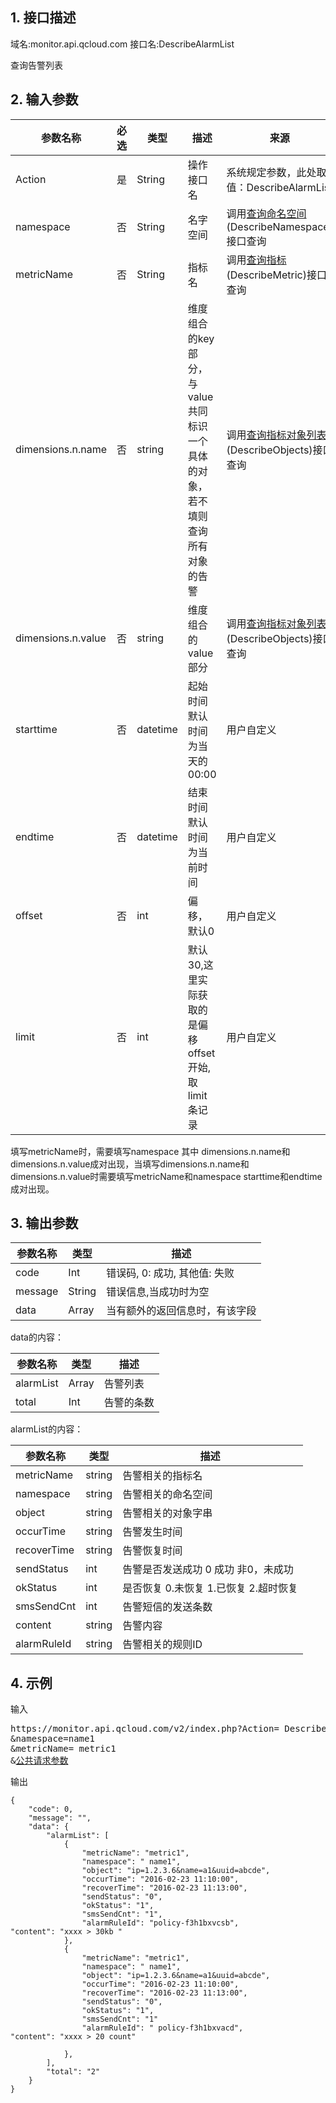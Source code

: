 ## 1. 接口描述
域名:monitor.api.qcloud.com
接口名:DescribeAlarmList

查询告警列表

## 2. 输入参数
| 参数名称 | 必选  | 类型 | 描述 |来源|
|---------|---------|---------|---------|---------|
| Action | 是 | String | 操作接口名|系统规定参数，此处取值：DescribeAlarmList|
| namespace | 否 | String | 名字空间|调用<a href="/doc/api/255/查询命名空间" title="查询命名空间">查询命名空间</a>(DescribeNamespace)接口查询|
| metricName | 否 | String | 指标名|调用<a href="/doc/api/255/查询指标" title="查询指标">查询指标</a>(DescribeMetric)接口查询|
| dimensions.n.name | 否 | string | 维度组合的key部分，与value共同标识一个具体的对象，若不填则查询所有对象的告警|调用<a href="/doc/api/255/查询指标对象列表" title="查询指标对象列表">查询指标对象列表</a>(DescribeObjects)接口查询|
| dimensions.n.value | 否 | string | 维度组合的value部分|调用<a href="/doc/api/255/查询指标对象列表" title="查询指标对象列表">查询指标对象列表</a>(DescribeObjects)接口查询|
| starttime | 否 | datetime | 起始时间默认时间为当天的00:00|用户自定义|
| endtime | 否 | datetime | 结束时间默认时间为当前时间|用户自定义|
| offset | 否 | int | 偏移，默认0|用户自定义|
| limit | 否 | 	int	 | 默认30,这里实际获取的是偏移offset开始,取limit 条记录 |用户自定义|

填写metricName时，需要填写namespace
其中 dimensions.n.name和dimensions.n.value成对出现，当填写dimensions.n.name和dimensions.n.value时需要填写metricName和namespace
starttime和endtime成对出现。


## 3. 输出参数
| 参数名称 | 类型 | 描述 |
|---------|---------|---------|
| code | Int | 错误码, 0: 成功, 其他值: 失败|
| message | String | 错误信息,当成功时为空|
| data | Array | 当有额外的返回信息时，有该字段 |


data的内容：

| 参数名称 | 类型 | 描述 |
|---------|---------|---------|
| alarmList | Array | 告警列表|
| total | Int |告警的条数|

alarmList的内容：

| 参数名称 | 类型 | 描述 |
|---------|---------|---------|
|metricName|	string|	告警相关的指标名|
|namespace|	string	|告警相关的命名空间|
|object|	string	|告警相关的对象字串|
|occurTime| string	|告警发生时间|
|recoverTime| string |	告警恢复时间|
|sendStatus|	int	|告警是否发送成功 0 成功 非0，未成功|
|okStatus|	int |	是否恢复 0.未恢复 1.已恢复 2.超时恢复|
|smsSendCnt|	int |	告警短信的发送条数|
|content|	string	|告警内容|
|alarmRuleId	|string	|告警相关的规则ID|


## 4. 示例
输入
<pre>
https://monitor.api.qcloud.com/v2/index.php?Action= DescribeAlarmList
&namespace=name1
&metricName= metric1
&<a href="http://tcecqpoc.fsphere.cn/doc/api/229/6976">公共请求参数</a>
</pre>
输出
```
{
    "code": 0,
    "message": "",
    "data": {
        "alarmList": [
            {
                "metricName": "metric1",
                "namespace": " name1",
                "object": "ip=1.2.3.6&name=a1&uuid=abcde",
                "occurTime": "2016-02-23 11:10:00",
                "recoverTime": "2016-02-23 11:13:00",
                "sendStatus": "0",
                "okStatus": "1",
                "smsSendCnt": "1",
				"alarmRuleId": "policy-f3h1bxvcsb",
"content": "xxxx > 30kb "
            },
            {
                "metricName": "metric1",
                "namespace": " name1",
                "object": "ip=1.2.3.6&name=a1&uuid=abcde",
                "occurTime": "2016-02-23 11:10:00",
                "recoverTime": "2016-02-23 11:13:00",
                "sendStatus": "0",
                "okStatus": "1",
                "smsSendCnt": "1"
				"alarmRuleId": " policy-f3h1bxvacd",
"content": "xxxx > 20 count"

            },
        ],
        "total": "2"
    }
}
```

